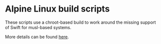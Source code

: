 # Alpine Linux build scripts

These scripts use a chroot-based build to work around the missing support
of Swift for musl-based systems.

More details can be found [here](https://mko.re/blog/swift-alpine-packaging/).
